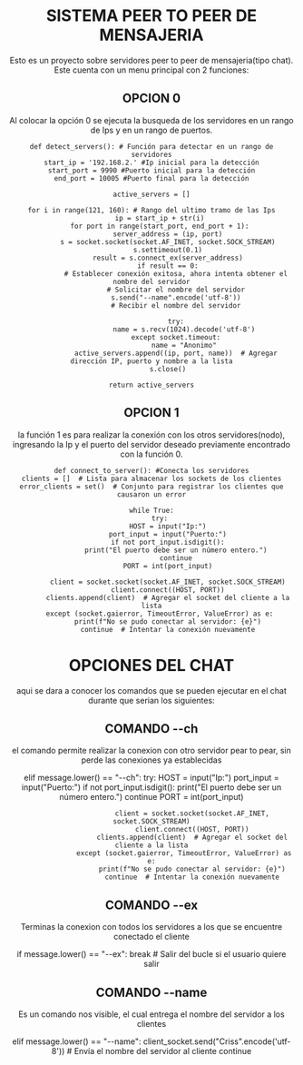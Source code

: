 

<center> 

  <H1> SISTEMA PEER TO PEER DE MENSAJERIA</H1>
    Esto es un proyecto sobre servidores peer to peer de mensajeria(tipo chat).
    Este cuenta con un menu principal con 2 funciones:
    <H2>OPCION 0</H2>
    Al colocar la opción 0 se ejecuta la busqueda de los servidores en un rango de Ips y en un rango de puertos.

    def detect_servers(): # Función para detectar en un rango de servidores
    start_ip = '192.168.2.' #Ip inicial para la detección
    start_port = 9990 #Puerto inicial para la detección
    end_port = 10005 #Puerto final para la detección

    active_servers = []

    for i in range(121, 160): # Rango del ultimo tramo de las Ips
        ip = start_ip + str(i)
        for port in range(start_port, end_port + 1):
            server_address = (ip, port)
            s = socket.socket(socket.AF_INET, socket.SOCK_STREAM)
            s.settimeout(0.1)
            result = s.connect_ex(server_address)
            if result == 0:
                # Establecer conexión exitosa, ahora intenta obtener el nombre del servidor
                # Solicitar el nombre del servidor
                s.send("--name".encode('utf-8'))
                # Recibir el nombre del servidor
                
                try:
                    name = s.recv(1024).decode('utf-8')
                except socket.timeout:
                    name = "Anonimo"
                active_servers.append((ip, port, name))  # Agregar dirección IP, puerto y nombre a la lista
            s.close()

    return active_servers

  <H2>OPCION 1</H2>
    la función 1 es para realizar la conexión con los otros servidores(nodo), ingresando la Ip y el puerto del servidor deseado previamente encontrado con la función 0.

    def connect_to_server(): #Conecta los servidores
    clients = []  # Lista para almacenar los sockets de los clientes
    error_clients = set()  # Conjunto para registrar los clientes que causaron un error

    while True:
        try:
            HOST = input("Ip:")
            port_input = input("Puerto:")
            if not port_input.isdigit():
                print("El puerto debe ser un número entero.")
                continue
            PORT = int(port_input)

            client = socket.socket(socket.AF_INET, socket.SOCK_STREAM)
            client.connect((HOST, PORT))
            clients.append(client)  # Agregar el socket del cliente a la lista
        except (socket.gaierror, TimeoutError, ValueError) as e:
            print(f"No se pudo conectar al servidor: {e}")
            continue  # Intentar la conexión nuevamente

<H1>OPCIONES DEL CHAT</H1>

aqui se dara a conocer los comandos que se pueden ejecutar en el chat durante que serian los siguientes:

<H2>COMANDO --ch</H2>

el comando permite realizar la conexion con otro servidor pear to pear, sin perde las conexiones ya establecidas

 elif message.lower() == "--ch":
                    try:
                        HOST = input("Ip:")
                        port_input = input("Puerto:")
                        if not port_input.isdigit():
                            print("El puerto debe ser un número entero.")
                            continue
                        PORT = int(port_input)

                        client = socket.socket(socket.AF_INET, socket.SOCK_STREAM)
                        client.connect((HOST, PORT))
                        clients.append(client)  # Agregar el socket del cliente a la lista
                    except (socket.gaierror, TimeoutError, ValueError) as e:
                        print(f"No se pudo conectar al servidor: {e}")
                        continue  # Intentar la conexión nuevamente

<H2>COMANDO --ex</H2>

Terminas la conexion con todos los servidores a los que se encuentre conectado el cliente

 if message.lower() == "--ex":
                    break  # Salir del bucle si el usuario quiere salir

<H2>COMANDO --name</H2>

Es un comando nos visible, el cual entrega el nombre del servidor a los clientes

elif message.lower() == "--name":
                client_socket.send("Criss".encode('utf-8'))  # Envía el nombre del servidor al cliente
                continue

</center>
